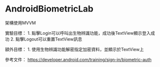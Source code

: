 # AndroidBiometricLab

架構使用MVVM

實驗目標：
    1. 點擊Login可以呼叫出生物辨識功能，成功後TextView顯示登入成功
    2. 點擊Logout可以重置TextView訊息
 
額外目標：
    1. 使用生物辨識功能解密指定加密資料，並顯示於TextView上

參考文件：
    https://developer.android.com/training/sign-in/biometric-auth
